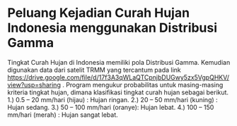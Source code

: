 # Peluang Kejadian Curah Hujan Indonesia menggunakan Distribusi Gamma

Tingkat Curah Hujan di Indonesia memiliki pola Distribusi Gamma. Kemudian digunakan data dari satelit TRMM yang tercantum pada link https://drive.google.com/file/d/17f3A3qWLaQTCpnjbDUGwy5zx5VgpQHKV/view?usp=sharing . Program mengukur probabilitas untuk masing-masing kriteria tingkat hujan, dimana klasifikasi tingkat curah hujan sebagai berikut.
1.) 0.5 – 20 mm/hari (hijau) : Hujan ringan.
2.) 20 – 50 mm/hari (kuning) : Hujan sedang.
3.) 50 – 100 mm/hari (oranye): Hujan lebat.
4.) 100 – 150 mm/hari (merah) : Hujan sangat lebat.
